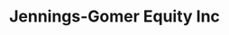 ---
title: "Jennings-Gomer Equity Inc"
url: /columbus-grove/jennings-gomer-equity-inc/
shop: agrarian
---